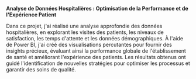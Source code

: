 **Analyse de Données Hospitalières : Optimisation de la Performance et de l'Expérience Patient**

Dans ce projet, j'ai réalisé une analyse approfondie des données hospitalières, en explorant les visites des patients, les niveaux de satisfaction, les temps d'attente et les données démographiques. À l'aide de Power BI, j'ai créé des visualisations percutantes pour fournir des insights précieux, évaluant ainsi la performance globale de l'établissement de santé et améliorant l'expérience des patients. Les résultats obtenus ont guidé l'identification de nouvelles stratégies pour optimiser les processus et garantir des soins de qualité.


